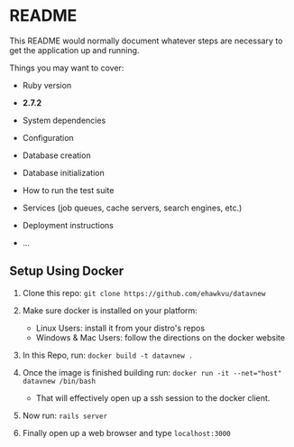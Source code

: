 # README

This README would normally document whatever steps are necessary to get the
application up and running.

Things you may want to cover:

* Ruby version
* **2.7.2**

* System dependencies

* Configuration

* Database creation

* Database initialization

* How to run the test suite

* Services (job queues, cache servers, search engines, etc.)

* Deployment instructions

* ...

## Setup Using Docker

1. Clone this repo:
`git clone https://github.com/ehawkvu/datavnew`

2. Make sure docker is installed on your platform:
	* Linux Users: install it from your distro's repos
	* Windows & Mac Users: follow the directions on the docker website

3. In this Repo, run:
`docker build -t datavnew .`

4. Once the image is finished building run:
`docker run -it --net="host" datavnew /bin/bash`
	- That will effectively open up a ssh session to the docker client.
5. Now run:
`rails server`

6. Finally open up a web browser and type `localhost:3000`

